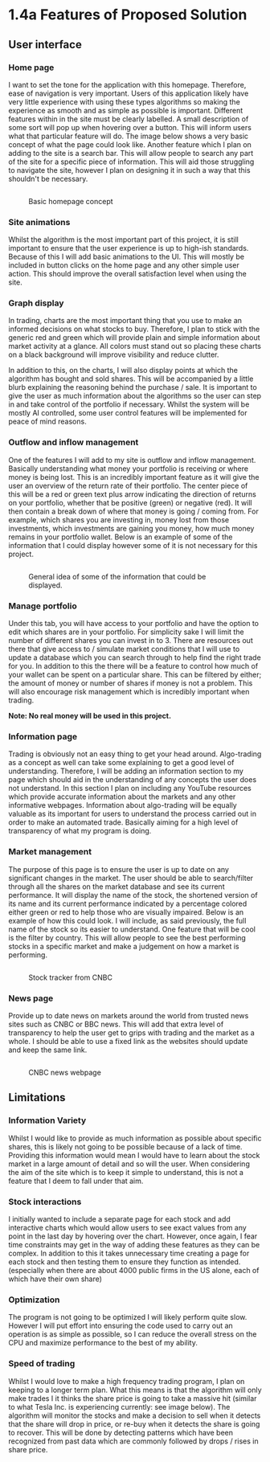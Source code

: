 # 1.4a Features of Proposed Solution

## User interface

### Home page

I want to set the tone for the application with this homepage. Therefore, ease of navigation is very important. Users of this application likely have very little experience with using these types algorithms so making the experience as smooth and as simple as possible is important. Different features within in the site must be clearly labelled. A small description of some sort will pop up when hovering over a button. This will inform users what that particular feature will do. The image below shows a very basic concept of what the page could look like. Another feature which I plan on adding to the site is a search bar. This will allow people to search any part of the site for a specific piece of information. This will aid those struggling to navigate the site, however I plan on designing it in such a way that this shouldn't be necessary.

<figure><img src="../.gitbook/assets/image (4).png" alt=""><figcaption><p>Basic homepage concept</p></figcaption></figure>

### Site animations

Whilst the algorithm is the most important part of this project, it is still important to ensure that the user experience is up to high-ish standards. Because of this I will add basic animations to the UI. This will mostly be included in button clicks on the home page and any other simple user action. This should improve the overall satisfaction level when using the site.

### Graph display

In trading, charts are the most important thing that you use to make an informed decisions on what stocks to buy. Therefore, I plan to stick with the generic red and green which will provide plain and simple information about market activity at a glance. All colors must stand out so placing these charts on a black background will improve visibility and reduce clutter.&#x20;

In addition to this, on the charts, I will also display points at which the algorithm has bought and sold shares. This will be accompanied by a little blurb explaining the reasoning behind the purchase / sale. It is important to give the user as much information about the algorithms so the user can step in and take control of the portfolio if necessary. Whilst the system will be mostly AI controlled, some user control features will be implemented for peace of mind reasons.

### Outflow and inflow management

One of the features I will add to my site is outflow and inflow management. Basically understanding what money your portfolio is receiving or where money is being lost. This is an incredibly important feature as it will give the user an overview of the return rate of their portfolio. The center piece of this will be a red or green text plus arrow indicating the direction of returns on your portfolio, whether that be positive (green) or negative (red). It will then contain a break down of where that money is going / coming from. For example, which shares you are investing in, money lost from those investments, which investments are gaining you money, how much money remains in your portfolio wallet. Below is an example of some of the information that I could display however some of it is not necessary for this project.

<figure><img src="../.gitbook/assets/image.png" alt=""><figcaption><p>General idea of some of the information that could be displayed.</p></figcaption></figure>

### Manage portfolio

Under this tab, you will have access to your portfolio and have the option to edit which shares are in your portfolio. For simplicity sake I will limit the number of different shares you can invest in to 3. There are resources out there that give access to / simulate market conditions that I will use to update a database which you can search through to help find the right trade for you. In addition to this the there will be a feature to control how much of your wallet can be spent on a particular share. This can be filtered by either; the amount of money or number of shares if money is not a problem. This will also encourage risk management which is incredibly important when trading.&#x20;

**Note: No real money will be used in this project.**

### Information page

Trading is obviously not an easy thing to get your head around. Algo-trading as a concept as well can take some explaining to get a good level of understanding. Therefore, I will be adding an information section to my page which should aid in the understanding of any concepts the user does not understand. In this section I plan on including any YouTube resources which provide accurate information about the markets and any other informative webpages. Information about algo-trading will be equally valuable as its important for users to understand the process carried out in order to make an automated trade. Basically aiming for a high level of transparency of what my program is doing.

### Market management

The purpose of this page is to ensure the user is up to date on any significant changes in the market. The user should be able to search/filter through all the shares on the market database and see its current performance. It will display the name of the stock, the shortened version of its name and its current performance indicated by a percentage colored either green or red to help those who are visually impaired. Below is an example of how this could look. I will include, as said previously, the full name of the stock so its easier to understand. One feature that will be cool is the filter by country. This will allow people to see the best performing stocks in a specific market and make a judgement on how a market is performing.

<figure><img src="../.gitbook/assets/image (2).png" alt=""><figcaption><p>Stock tracker from CNBC</p></figcaption></figure>

### News page

Provide up to date news on markets around the world from trusted news sites such as CNBC or BBC news. This will add that extra level of transparency to help the user get to grips with trading and the market as a whole. I should be able to use a fixed link as the websites should update and keep the same link.

<figure><img src="../.gitbook/assets/image (1) (1).png" alt=""><figcaption><p>CNBC news webpage</p></figcaption></figure>

## Limitations

### Information Variety

Whilst I would like to provide as much information as possible about specific shares, this is likely not going to be possible because of a lack of time. Providing this information would mean I would have to learn about the stock market in a large amount of detail and so will the user. When considering the aim of the site which is to keep it simple to understand, this is not a feature that I deem to fall under that aim.

### Stock interactions

I initially wanted to include a separate page for each stock and add interactive charts which would allow users to see exact values from any point in the last day by hovering over the chart. However, once again, I fear time constraints may get in the way of adding these features as they can be complex. In addition to this it takes unnecessary time creating a page for each stock and then testing them to ensure they function as intended. (especially when there are about 4000 public firms in the US alone, each of which have their own share)

### Optimization

The program is not going to be optimized I will likely perform quite slow. However I will put effort into ensuring the code used to carry out an operation is as simple as possible, so I can reduce the overall stress on the CPU and maximize performance to the best of my ability.

### Speed of trading

Whilst I would love to make a high frequency trading program, I plan on keeping to a longer term plan. What this means is that the algorithm will only make trades I it thinks the share price is going to take a massive hit (similar to what Tesla Inc. is experiencing currently: see image below). The algorithm will monitor the stocks and make a decision to sell when it detects that the share will drop in price, or re-buy when it detects the share is going to recover. This will be done by detecting patterns which have been recognized from past data which are commonly followed by drops / rises in share price.
